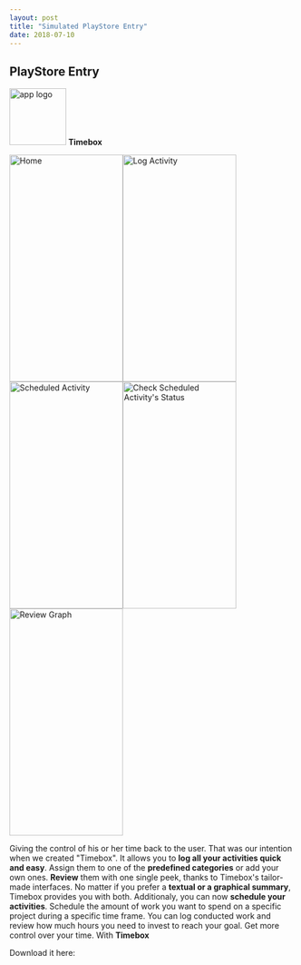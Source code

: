 ```yaml
---
layout: post
title: "Simulated PlayStore Entry"
date: 2018-07-10
---
```

## PlayStore Entry
<img src="{{site.baseurl}}/images/app_logo_red-web.png" alt="app logo" width="100" height="100"> **Timebox**

<img src="{{site.baseurl}}/images/HomeScreen.png" alt="Home" width="200" height="400"><img src="{{site.baseurl}}/images/logActivity.png" alt="Log Activity" width="200" height="400"><img src="{{site.baseurl}}/images/scheduledActivity.png" alt="Scheduled Activity" width="200" height="400"><img src="{{site.baseurl}}/images/scheduledStatus.png" alt="Check Scheduled Activity's Status" width="200" height="400"><img src="{{site.baseurl}}/images/reviewGraph.png" alt="Review Graph" width="200" height="400">

Giving the control of his or her time back to the user. That was our intention when we created "Timebox". It allows you to **log all your activities quick and easy**. Assign them to one of the **predefined categories** or add your own ones. 
**Review** them with one single peek, thanks to Timebox's tailor-made interfaces. No matter if you prefer a **textual or a graphical summary**, Timebox provides you with both. 
Additionaly, you can now **schedule your activities**. Schedule the amount of work you want to spend on a specific project during a specific time frame. You can log conducted work and review how much hours you need to invest to reach your goal. 
Get more control over your time. With **Timebox**

Download it here:


